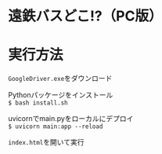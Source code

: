 # 遠鉄バスどこ!?（PC版）

# 実行方法
`GoogleDriver.exe`をダウンロード  

Pythonパッケージをインストール  
`$ bash install.sh`  

uvicornでmain.pyをローカルにデプロイ  
`$ uvicorn main:app --reload`  

`index.html`を開いて実行  
